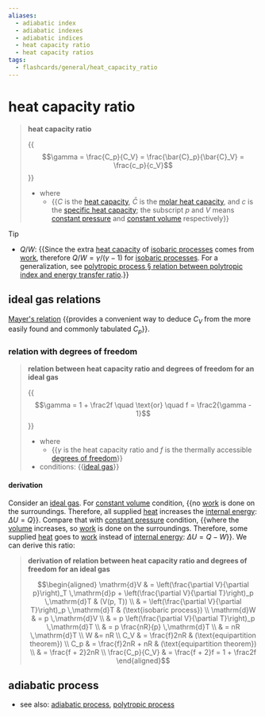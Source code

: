 ```yaml
---
aliases:
  - adiabatic index
  - adiabatic indexes
  - adiabatic indices
  - heat capacity ratio
  - heat capacity ratios
tags:
  - flashcards/general/heat_capacity_ratio
---
```


# heat capacity ratio

> __heat capacity ratio__
>
> {{$$\gamma = \frac{C_p}{C_V} = \frac{\bar{C}_p}{\bar{C}_V} = \frac{c_p}{c_V}$$}}
>
> - where
>     - {{$C$ is the [heat capacity](heat%20capcaity.md), $\bar{C}$ is the [molar heat capacity](molar%20heat%20capacity.md), and $c$ is the [specific heat capacity](specific%20heat%20capacity.md); the subscript $p$ and $V$ means [constant pressure](isobaric%20process.md) and [constant volume](isochoric%20process.md) respectively}}

> [!tip]
>
> - $Q / W$: {{Since the extra [heat capacity](heat%20capacity.md) of [isobaric processes](isobaric%20process.md) comes from [work](work%20(physics).md), therefore $Q / W = \gamma / (\gamma - 1)$ for [isobaric processes](isobaric%20process.md). For a generalization, see [polytropic process § relation between polytropic index and energy transfer ratio](polytropic%20process.md#relation%20between%20polytropic%20index%20and%20energy%20transfer%20ratio).}}

## ideal gas relations

[Mayer's relation](Mayer's%20relation.md) {{provides a convenient way to deduce $C_V$ from the more easily found and commonly tabulated $C_p$}}.

### relation with degrees of freedom

> __relation between heat capacity ratio and degrees of freedom for an ideal gas__
>
> {{$$\gamma = 1 + \frac2f \quad \text{or} \quad f = \frac2{\gamma - 1}$$}}
>
> - where
>     - {{$\gamma$ is the heat capacity ratio and $f$ is the thermally accessible [degrees of freedom](degrees%20of%20freedom%20(physics%20and%20chemistry).md)}}
> - conditions: {{[ideal gas](ideal%20gas.md)}}

#### derivation

Consider an [ideal gas](ideal%20gas.md). For [constant volume](isochoric%20process.md) condition, {{no [work](work%20(physics).md) is done on the surroundings. Therefore, all supplied [heat](heat.md) increases the [internal energy](internal%20energy.md): $\Delta U = Q$}}. Compare that with [constant pressure](constant%20pressure.md) condition, {{where the [volume](volume.md) increases, so [work](work%20(physics).md) is done on the surroundings. Therefore, some supplied [heat](heat.md) goes to [work](work%20(physics).md) instead of [internal energy](internal%20energy.md): $\Delta U = Q - W$}}. We can derive this ratio:

> __derivation of relation between heat capacity ratio and degrees of freedom for an ideal gas__
>
> $$\begin{aligned}
\mathrm{d}V & = \left(\frac{\partial V}{\partial p}\right)_T \,\mathrm{d}p + \left(\frac{\partial V}{\partial T}\right)_p \,\mathrm{d}T & (V(p, T)) \\
& = \left(\frac{\partial V}{\partial T}\right)_p \,\mathrm{d}T & (\text{isobaric process}) \\
\mathrm{d}W & = p \,\mathrm{d}V \\
& = p \left(\frac{\partial V}{\partial T}\right)_p \,\mathrm{d}T \\
& = p \frac{nR}{p} \,\mathrm{d}T \\
& = nR \,\mathrm{d}T \\
W &= nR \\
C_V & = \frac{f}2nR & (\text{equipartition theorem}) \\
C_p & = \frac{f}2nR + nR & (\text{equipartition theorem}) \\
& = \frac{f + 2}2nR \\
\frac{C_p}{C_V} & = \frac{f + 2}f = 1 + \frac2f
\end{aligned}$$

## adiabatic process

- see also: [adiabatic process](adiabatic%20process.md), [polytropic process](polytropic%20process.md)
